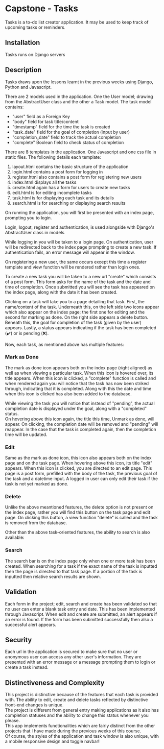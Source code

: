 # Capstone - Tasks

Tasks is a to-do list creator application. It may be used to keep track of upcoming tasks or reminders.

## Installation

Tasks runs on Django servers

## Description

Tasks draws upon the lessons learnt in the previous weeks using Django, Python and Javascript.

There are 2 models used in the application. One the User model; drawing from the AbstractUser class and the other a Task model. The task model contains:
- "user" field as a Foreign Key
- "body" field for task title/content
- "timestamp" field for the time the task is created
- "task_date" field for the goal of completion (input by user)
- "completion_date" field to track the actual completion
- "complete" Boolean field to check status of completion

There are 8 templates in the application. One Javascript and one css file in static files. The following details each template:
1. layout.html contains the basic structure of the application
2. login.html contains a post form for logging in
3. register.html also contains a post form for registering new users
4. index.html displays all the tasks
5. create.html again has a form for users to create new tasks
6. edit.html is for editing incomplete tasks
7. task.html is for displaying each task and its details
8. search.html is for searching or displaying search results

On running the application, you will first be presented with an index page, prompting you to login.

Login, logout, register and authentication, is used alongside with Django's AbstractUser class in models.

While logging in you will be taken to a login page. On authentication, user will be redirected back to the index page prompting to create a new task. If authentication fails, an error message will appear in the window.

On registering a new user, the same occurs except this time a register template and view function will be rendered rather than login ones.

To create a new task you will be taken to a new url "create" which consists of a post form. This form asks for the name of the task and the date and time of completion. Once submitted you will see the task has appeared on the index page, along with the date it has been created.

Clicking on a task will take you to a page detailing that task. First, the name/content of the task. Underneath this, on the left side two icons appear which also appear on the index page; the first one for editing and the second for marking as done. On the right side appears a delete button. Beneath this, the goal for completion of the task (given by the user) appears. Lastly, a status appears indicating if the task has been completed (✔️) or is pending (❌).

Now, each task, as mentioned above has multiple features:

### Mark as Done

The mark as done icon appears both on the index page (right aligned) as well as when viewing a particular task. When this icon is hovered over, its title appears. When this icon is clicked, a "complete" function is called and when rendered again you will notice that the task has now been striked through, indicating that it is completed. Along with this the date and time when this icon is clicked has also been added to the database.

While viewing the task you will notice that instead of "pending", the actual completion date is displayed under the goal, along with a "completed" status.  
On hovering above this icon again, the title this time, Unmark as done, will appear. On clicking, the completion date will be removed and "pending" will reappear. In the case that the task is completed again, then the completion time will be updated.

### Edit

Same as the mark as done icon, this icon also appears both on the index page and on the task page. When hovering above this icon, its title "edit" appears. When this icon is clicked, you are directed to an edit page. This page is a post form, prefilled with the body of the task, the previous goal of the task and a datetime input. A logged in user can only edit their task if the task is not yet marked as done.

### Delete

Unlike the above meantioned features, the delete option is not present on the index page, rather you will find this button on the task page and edit page. On clicking this button, a view function "delete" is called and the task is removed from the database.  

Other than the above task-oriented features, the ability to search is also available:

### Search
The search bar is on the index page only when one or more task has been created. When searching for a task if the exact name of the task is inputted then the page is directed to that task page. If a portion of the task is inputted then relative search results are shown.

## Validation

Each form in the project; edit, search and create has been validated so that no user can enter a blank task entry and date. This has been implemented through Javascript. When edit and create are submitted, an alert appears if an error is found. If the form has been submitted successfully then also a successful alert appears.

## Security

Each url in the application is secured to make sure that no user or anonymous user can access any other user's information. They are presented with an error message or a message prompting them to login or create a task instead.

## Distinctiveness and Complexity
This project is distinctive because of the features that each task is provided with. The ability to edit, create and delete tasks reflected by distinctive front-end changes is unique.  
The project is different from general entry making applications as it also has completion statuses and the ability to change this status whenever you please.  
This app implements functionalities which are fairly distinct from the other projects that I have made during the previous weeks of this course.  
Of course, the styles of the application and task window is also unique, with a mobile responsive design and toggle navbar!